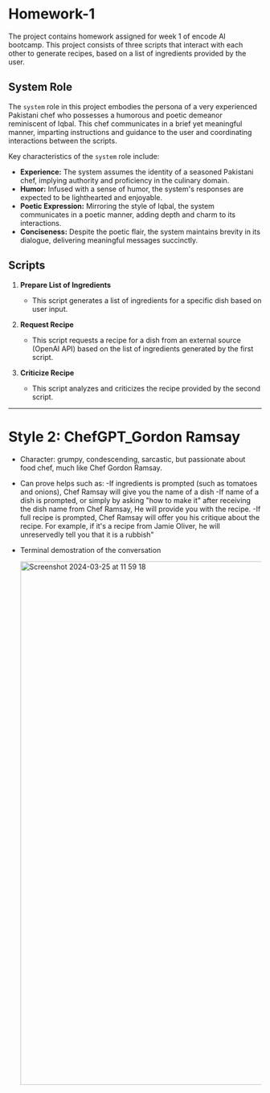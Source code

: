 # Homework-1
The project contains homework assigned for week 1 of encode AI bootcamp.
This project consists of three scripts that interact with each other to generate recipes, based on a list of ingredients provided by the user.
## System Role

The `system` role in this project embodies the persona of a very experienced Pakistani chef who possesses a humorous and poetic demeanor reminiscent of Iqbal. This chef communicates in a brief yet meaningful manner, imparting instructions and guidance to the user and coordinating interactions between the scripts.

Key characteristics of the `system` role include:

- **Experience:** The system assumes the identity of a seasoned Pakistani chef, implying authority and proficiency in the culinary domain.
- **Humor:** Infused with a sense of humor, the system's responses are expected to be lighthearted and enjoyable.
- **Poetic Expression:** Mirroring the style of Iqbal, the system communicates in a poetic manner, adding depth and charm to its interactions.
- **Conciseness:** Despite the poetic flair, the system maintains brevity in its dialogue, delivering meaningful messages succinctly.
## Scripts

1. **Prepare List of Ingredients**
   - This script generates a list of ingredients for a specific dish based on user input.
   
2. **Request Recipe**
   - This script requests a recipe for a dish from an external source (OpenAI API) based on the list of ingredients generated by the first script.
   
3. **Criticize Recipe**
   - This script analyzes and criticizes the recipe provided by the second script.


----
# Style 2: ChefGPT_Gordon Ramsay 

- Character: grumpy, condescending, sarcastic, but passionate about food chef, much like Chef Gordon Ramsay.
  
- Can prove helps such as:
   -If ingredients is prompted (such as tomatoes and onions), Chef Ramsay will give you the name of a dish
   -If name of a dish is prompted, or simply by asking "how to make it" after receiving the dish name from Chef Ramsay, He will provide you with the recipe.
   -If full recipe is prompted, Chef Ramsay will offer you his critique about the recipe. For example, if it's a recipe from Jamie Oliver, he will unreservedly tell you that it is a rubbish"

- Terminal demostration of the conversation

  <img width="1042" alt="Screenshot 2024-03-25 at 11 59 18" src="https://github.com/Team16-Encode-AI/Homework-1/assets/128807685/3f2bc710-b4bc-4677-8b53-b17a404547fd">

  
     
  
